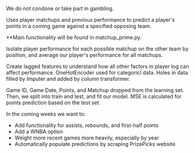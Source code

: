 We do not condone or take part in gambling.


Uses player matchups and previous performance to predict a player's points in a coming game against a specified opposing team. 

**Main functionality will be found in matchup_prime.py.


Isolate player performance for each possible matchup on the other team by position, and average our player's performance for all matchups.

Create lagged features to understand how all other factors in player log can affect performance. OneHotEncoder used for categoricl data. Holes in data filled by Imputer and added by column transformer.

Game ID, Game Date, Points, and Matchup dropped from the learning set. Then, we split into train and test, and fit our model. MSE is calculated for points prediction based on the test set.



In the coming weeks we want to:
- Add functionality for assists, rebounds, and first-half points
- Add a WNBA option
- Weight more recent games more heavily, especially by year
- Automatically populate predictions by scraping PrizePicks website

